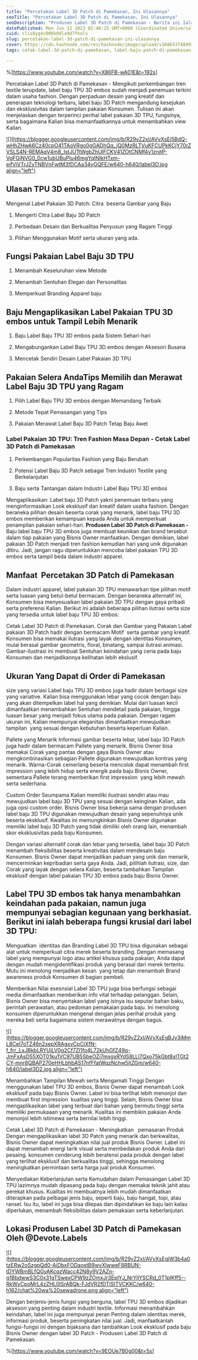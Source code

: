 ```yaml
---
title: "Percetakan Label 3D Patch di Pamekasan, Ini Ulasannya"
seoTitle: "Percetakan Label 3D Patch di Pamekasan, Ini Ulasannya"
seoDescription: "Produsen Label 3D Patch di Pamekasan - Berita ini Ialah Review dengan detail yang PT. Devote Labelindo Ulas suatu Jasa Cetak Label 3D Patch"
datePublished: Mon Jun 12 2023 02:40:25 GMT+0000 (Coordinated Universal Time)
cuid: clis8yg4c000k09la9d7fhols
slug: percetakan-label-3d-patch-di-pamekasan-ini-ulasannya
cover: https://cdn.hashnode.com/res/hashnode/image/upload/v1686537489933/037328a8-884c-4278-a886-409fe97cc86b.jpeg
tags: cetak-label-3d-patch-di-pamekasan, label-baju-patch-di-pamekasan, label-baju-jersey-pamekasan

---
```


%[https://www.youtube.com/watch?v=X86FB-wA01E&t=192s] 

Percetakan Label 3D Patch di Pamekasan - Mengikuti perkembangan tren textile terupdate, label baju TPU 3D embos sudah menjadi penemuan terkini dalam usaha fashion. Dengan perpaduan desain yang kreatif dan penerapan teknologi terbaru, label baju 3D Patch mengandung kesejukan dan eksklusivitas dalam tampilan pakaian Konsumen. Tulisan ini akan menjelaskan dengan terperinci perihal label pakaian 3D TPU, fungsinya, serta bagaimana Kalian bisa memanfaatkannya untuk menambahkan view Kalian.

[![](https://blogger.googleusercontent.com/img/b/R29vZ2xl/AVvXsEj5BdQ-wHhZHwA6Cz40cpO41TAoVRgo0gGADhQq_jQ0MzRLTVuKFCUPkKCjY70rZVSLS4N-REMAqV4m8_IstJUTtWgbZhUlFCKV41ZOtCNMf4v1znjtP-VgFGjNVG0_0cw1ubUBuPIu46mgYqlNIkHTxm-eifViVTrJZyTNBVnFwtM3fDCAa34yGQFE/w640-h640/label3D.jpg align="left")](https://blogger.googleusercontent.com/img/b/R29vZ2xl/AVvXsEj5BdQ-wHhZHwA6Cz40cpO41TAoVRgo0gGADhQq_jQ0MzRLTVuKFCUPkKCjY70rZVSLS4N-REMAqV4m8_IstJUTtWgbZhUlFCKV41ZOtCNMf4v1znjtP-VgFGjNVG0_0cw1ubUBuPIu46mgYqlNIkHTxm-eifViVTrJZyTNBVnFwtM3fDCAa34yGQFE/s900/label3D.jpg)

## Ulasan TPU 3D embos Pamekasan

Mengenal Label Pakaian 3D Patch: Citra  beserta Gambar yang Baju

1. Mengerti Citra Label Baju 3D Patch
    
2. Perbedaan Desain dan Berkualitas Penyusun yang Ragam Tinggi
    
3. Pilihan Menggunakan Motif serta ukuran yang ada.
    

## Fungsi Pakaian Label Baju 3D TPU

1. Menambah Keseluruhan view Metode
    
2. Menambah Sentuhan Elegan dan Personalitas
    
3. Memperkuat Branding Apparel baju
    

## Baju Mengaplikasikan Label Pakaian TPU 3D embos untuk Tampil Lebih Menarik

1. Baju Label Baju TPU 3D embos pada Sistem Sehari-hari
    
2. Mengabungankan Label Baju TPU 3D embos dengan Aksesori Busana
    
3. Mencetak Sendiri Desain Label Pakaian 3D TPU
    

## Pakaian Selera AndaTips Memilih dan Merawat Label Baju 3D TPU yang Ragam

1. Pilih Label Baju TPU 3D embos dengan Memandang Terbaik
    
2. Metode Tepat Pemasangan yang Tips
    
3. Pakaian Merawat Label Baju 3D Patch Tetap Baju Awet
    

### Label Pakaian 3D TPU: Tren Fashion Masa Depan - Cetak Label 3D Patch di Pamekasan

1. Perkembangan Popularitas Fashion yang Baju Berubah
    
2. Potensi Label Baju 3D Patch sebagai Tren Industri Textile yang Berkelanjutan
    
3. Baju serta Tantangan dalam Industri Label Baju TPU 3D embos
    

Mengaplikasikan: Label baju 3D Patch yakni penemuan terbaru yang menginformasikan Look eksklusif dan kreatif dalam usaha fashion. Dengan beraneka pilihan desain beserta corak yang menarik, label baju TPU 3D embos memberikan kemampuan kepada Anda untuk memperkuat penampilan pakaian sehari-hari. **Produsen Label 3D Patch di Pamekasan -** Baju label baju TPU 3D embos juga membuat keunikan dan brand tersebut dalam tiap pakaian yang Bisnis Owner manfaatkan. Dengan demikian, label pakaian 3D Patch menjadi tren fashion kemudian hari yang unik digunakan ditiru. Jadi, jangan ragu diperuntukkan mencoba label pakaian TPU 3D embos serta tampil beda dalam industri apparel.

## Manfaat  Percetakan 3D Patch di Pamekasan

Dalam industri apparel, label pakaian 3D TPU menawarkan tipe pilihan motif serta luasan yang betul-betul bermacam. Dengan beraneka alternatif ini, Konsumen bisa menyesuaikan label pakaian 3D TPU dengan gaya pribadi serta preferensi Kalian. Berikut ini adalah beberapa pilihan ilutrasi serta size yang tersedia untuk label baju TPU 3D embos:

Cetak Label 3D Patch di Pamekasan. Corak dan Gambar yang Pakaian Label pakaian 3D Patch hadir dengan bermacam Motif  serta gambar yang kreatif. Konsumen bisa memakai ilutrasi yang layak dengan identitas Konsumen, mulai berasal gambar geometris, floral, binatang, sampai ilutrasi animasi. Gambar-ilustrasi ini membuat Sentuhan keindahan yang ceria pada baju Konsumen dan menjadikannya kelihatan lebih ekslusif.

## Ukuran Yang Dapat di Order di Pamekasan

size yang variasi Label baju TPU 3D embos juga hadir dalam berbagai size yang variative. Kalian bisa menggunakan lebar yang cocok dengan baju yang akan ditempelkan label hal yang demikian. Mulai dari luasan kecil dimanfaatkan menambahkan Sentuhan mendetail pada pakaian, hingga luasan besar yang menjadi fokus utama pada pakaian. Dengan ragam ukuran ini, Kalian mempunyai eleganitas dimanfaatkan mewujudkan tampilan  yang sesuai dengan kebutuhan beserta keperluan Kalian.

Pallete yang Menarik Informasi gambar beserta lebar, label baju 3D Patch juga hadir dalam bermacam Pallete yang menarik. Bisnis Owner bisa memakai Corak yang pantas dengan gaya Bisnis Owner atau mengkombinasikan sebagian Pallete digunakan mewujudkan kontras yang menarik. Warna-Corak cemerlang beserta mencolok dapat menambah first impression yang lebih hidup serta energik pada baju Bisnis Owner, sementara Pallete terang memberikan first impression  yang lebih mewah serta sederhana.

Custom Order Seumpama Kalian memiliki ilustrasi sendiri atau mau mewujudkan label baju 3D TPU yang sesuai dengan keinginan Kalian, ada juga opsi custom order. Bisnis Owner bisa bekerja sama dengan produsen label baju 3D TPU digunakan mewujudkan desain yang sepenuhnya unik beserta eksklusif. Kwalitas ini memungkinkan Bisnis Owner digunakan memiliki label baju 3D Patch yang tidak dimiliki oleh orang lain, menambah skor eksklusivitas pada baju Konsumen.

Dengan variasi alternatif corak dan lebar yang tersedia, label baju 3D Patch menambah fleksibilitas beserta kreativitas dalam mendesain baju Konsumen. Bisnis Owner dapat menjadikan paduan yang unik dan menarik, mencerminkan kepribadian serta gaya Anda. Jadi, pilihlah ilutrasi, size, dan Corak yang layak dengan selera Kalian, beserta tambahkan Tampilan eksklusif dengan label pakaian TPU 3D embos pada baju Bisnis Owner.

## Label TPU 3D embos tak hanya menambahkan keindahan pada pakaian, namun juga mempunyai sebagian kegunaan yang berkhasiat. Berikut ini ialah beberapa fungsi krusial dari label 3D TPU:

Menguatkan  identitas dan Branding Label 3D TPU bisa digunakan sebagai alat untuk memperkuat citra merek beserta branding. Dengan memasang label yang mempunyai logo atau artikel khusus pada pakaian, Anda dapat dengan mudah mengidentifikasi produk yang berasal dari merek tertentu. Mutu ini menolong menjadikan kesan  yang tetap dan menambah Brand awareness produk Konsumen di bagian pembeli.

Memberikan Nilai esesnsial Label 3D TPU juga bisa berfungsi sebagai media dimanfaatkan memberikan info vital terhadap pelanggan. Selain, Bisnis Owner bisa menyertakan label yang isinya isu seputar bahan baku, perintah perawatan, atau pedoman pemakaian pada baju. Ini menolong konsumen diperuntukkan mengenal dengan jelas perihal produk yang mereka beli serta bagaimana sistem merawatnya dengan bagus.

[![](https://blogger.googleusercontent.com/img/b/R29vZ2xl/AVvXsEgBJv3jMmL8CeI7oTZ46n2xepXRAgxvCpCjXfN-f_frr_LxJBkbLRYUjLV0g2Cf7Zl1fo4L72kUhGfZ49q-JmFxAsD55XOT01ku1VC97UB5SbeOZi7mxgxRYdS8LLl7Qxo75kGbt8xlTGt2CY-mnr8QBAP270eHHLbhbAS17nfFfatWqzNchw5itZGm/w640-h640/label3D2.jpg align="left")](https://blogger.googleusercontent.com/img/b/R29vZ2xl/AVvXsEgBJv3jMmL8CeI7oTZ46n2xepXRAgxvCpCjXfN-f_frr_LxJBkbLRYUjLV0g2Cf7Zl1fo4L72kUhGfZ49q-JmFxAsD55XOT01ku1VC97UB5SbeOZi7mxgxRYdS8LLl7Qxo75kGbt8xlTGt2CY-mnr8QBAP270eHHLbhbAS17nfFfatWqzNchw5itZGm/s900/label3D2.jpg)

Menambahkan Tampilan Mewah serta Mengamati Tinggi Dengan menggunakan label TPU 3D embos, Bisnis Owner dapat menambah Look eksklusif pada baju Bisnis Owner. Label ini bisa terlihat lebih menonjol dan membuat first impression  kualitas yang tinggi. Selain, Bisnis Owner bisa mengaplikasikan label yang terbuat dari bahan yang bermutu tinggi serta memiliki permukaaan yang menarik. Kualitas ini membikin pakaian Anda menonjol lebih istimewa serta bernilai lebih tinggi.

Cetak Label 3D Patch di Pamekasan - Meningkatkan   pemasaran Produk Dengan mengaplikasikan label 3D Patch yang menarik dan berkwalitas, Bisnis Owner dapat meningkatkan nilai jual produk Bisnis Owner. Label ini dapat menambah energi tarik visual serta membedakan produk Anda dari pesaing. konsumen cenderung lebih beratensi pada produk dengan label yang terlihat eksklusif dan berkualitas tinggi, sehingga menolong meningkatkan permintaan serta harga jual produk Konsumen.

Menyediakan Keberlanjutan serta Kemudahan dalam Pemasangan Label 3D TPU lazimnya mudah dipasang pada baju dengan memakai teknik jahit atau perekat khusus. Kualitas ini membuatnya lebih mudah dimanfaatkan diterapkan pada pelbagai jenis baju, seperti baju, baju hangat, topi, atau ransel. Isu itu, label ini juga bisa dilepas dan dipindahkan ke baju lain kalau diperlukan, menambah fleksibilitas dalam pemakaian serta keberlanjutan.

## Lokasi Produsen Label 3D Patch di Pamekasan Oleh @Devote.Labels

[![](https://blogger.googleusercontent.com/img/b/R29vZ2xl/AVvXsEgjW3b4a0tzERw2oSzgpQd0-AiDbxFODaostB9wvXIwweF8RBUN-tDYWBmBLfQGyAKcqzWacc42N8y9V2AZn-g1BbdwwS3C0x31gTSwexCPW9zZOmxJr3EplYJ_NrYiIYSCRd_0T1plKff5--RkWyCpoMrL4zZHL0ISrABQk-FJdVR2fDTISITVCKKC/w640-h162/chat%20wa%20sewadrone.png align="left")](https://wa.me/+6287838865004?text=Permisi%2C%20kak%20mau%20nanya%20tentang%20label%2C%20dapat%20informasi%20dari%20devotelabels.web.id)

Dengan berjenis-jenis fungsi yang berguna, label TPU 3D embos dijadikan aksesori yang penting dalam industri textile. Informasi menambahkan keindahan, label ini juga mempunyai peran Penting dalam identitas merek, informasi produk, beserta peningkatan nilai jual. Jadi, manfaatkanlah fungsi-fungsi ini dengan bijaksana dan tambahkan Look eksklusif pada baju Bisnis Owner dengan label 3D Patch - Produsen Label 3D Patch di Pamekasan.

%[https://www.youtube.com/watch?v=9EOUe7B0g00&t=5s]